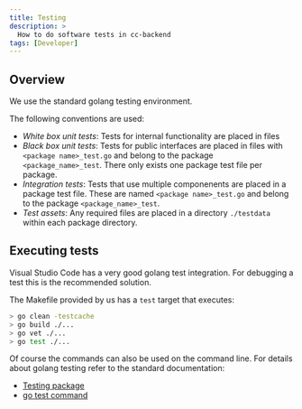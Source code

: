 ```yaml
---
title: Testing
description: >
  How to do software tests in cc-backend
tags: [Developer]
---
```

## Overview

We use the standard golang testing environment.

The following conventions are used:

* *White box unit tests*: Tests for internal functionality are placed in files
* *Black box unit tests*: Tests for public interfaces are placed in files
with `<package name>_test.go` and belong to the package `<package_name>_test`.
There only exists one package test file per package.
* *Integration tests*: Tests that use multiple componenents are placed in a
package test file. These are named `<package name>_test.go` and belong to the
package `<package_name>_test`.
* *Test assets*: Any required files are placed in a directory `./testdata`
within each package directory.

## Executing tests

Visual Studio Code has a very good golang test integration.
For debugging a test this is the recommended solution.

The Makefile provided by us has a `test` target that executes:

```sh
> go clean -testcache
> go build ./...
> go vet ./...
> go test ./...
```

Of course the commands can also be used on the command line.
For details about golang testing refer to the standard documentation:

* [Testing package](https://pkg.go.dev/testing)
* [go test command](https://pkg.go.dev/cmd/go#hdr-Test_packages)
